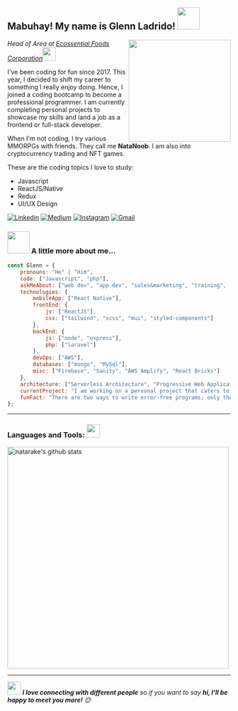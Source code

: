 <!-- Greeting -->
<h2>Mabuhay! My name is Glenn Ladrido! <img src="https://media.giphy.com/media/12oufCB0MyZ1Go/giphy.gif" width="50"></h2>
<img align='right' src="https://media.giphy.com/media/M9gbBd9nbDrOTu1Mqx/giphy.gif" width="230">

<!--Introduction -->
<p><em>Head of Area at <a href="https://efc.com.ph/">Ecossential Foods Corporation</a><img src="https://media.giphy.com/media/WUlplcMpOCEmTGBtBW/giphy.gif" width="30"> 
</em></p>

<p>I've been coding for fun since 2017. This year, I decided to shift my career to something I really enjoy doing. Hence, I joined a coding bootcamp to become a professional programmer. I am currently completing personal projects to showcase my skills and land a job as a frontend or full-stack developer.

When I'm not coding, I try various MMORPGs with friends. They call me <strong>NataNoob</strong>. I am also into cryptocurrency trading and NFT games.

These are the coding topics I love to study:</p>

<ul>
<li>Javascript</li>
<li>ReactJS/Native</li>
<li>Redux</li>
<li>UI/UX Design</li>
</ul>

<!-- Your badges -->
[![Linkedin](https://img.shields.io/badge/-Glenn%20Ladrido-blue?style=flat&logo=Linkedin&logoColor=white)](https://www.linkedin.com/in/glenn-ladrido-817250146)
[![Medium](https://img.shields.io/badge/-@gladwebdev-black?style=flat&logo=Medium&logoColor=white)](https://medium.com/@gladwebdev)
[![Instagram](https://img.shields.io/badge/-@natanoobs-c13584?style=flat&labelColor=c13584&logo=instagram&logoColor=white)](https://www.instagram.com/natanoobs)
[![Gmail](https://img.shields.io/badge/-Glenn%20Ladrido-c14438?style=flat&logo=Gmail&logoColor=white)](mailto:glenn.ladrido@gmail.com)

### <img src="https://media.giphy.com/media/VgCDAzcKvsR6OM0uWg/giphy.gif" width="50"> A little more about me...  

```javascript
const Glenn = {
    pronouns: "He" | "Him",
    code: ["Javascript", "php"],
    askMeAbout: ["web dev", "app dev", "sales&marketing", "training",  "tech"],
    technologies: {
        mobileApp: ["React Native"],
        frontEnd: {
            js: ["ReactJS"],
            css: ["tailwind", "scss", "mui", "styled-components"]
        },
        backEnd: {
            js: ["node", "express"],
            php: ["laravel"]
        },
        devOps: ["AWS"],
        databases: ["mongo", "MySql"],
        misc: ["Firebase", "Sanity", "AWS Amplify", "React Bricks"]
    },
    architecture: ["Serverless Architecture", "Progressive Web Applications", "Single Page Applications"],
    currentProject: "I am working on a personal project that caters to the needs of salesforce effectiveness managers utilizing a mobile app for user level employees and a dashboard website for admin level employees",
    funFact: "There are two ways to write error-free programs; only the third one works"
};
```

---
### Languages and Tools: <img src="https://media.giphy.com/media/WUlplcMpOCEmTGBtBW/giphy.gif" width="30">
 <!--<p>
 <code><a href = "https://developer.android.com/studio"><img height="40" width="50" src="https://upload.wikimedia.org/wikipedia/commons/thumb/e/e3/Android_Studio_Icon_%282014-2019%29.svg/1200px-Android_Studio_Icon_%282014-2019%29.svg.png" alt="Android Studio"></a></code>
<code><a href = "https://developer.apple.com/xcode"><img height="40" width="50" src="https://developer.apple.com/design/human-interface-guidelines/foundations/app-icons/images/app-icon-realistic-materials_2x.png" alt="Android Studio"></a></code>
<code><a href = "https://code.visualstudio.com/"><img height="40" width="50"  src="https://upload.wikimedia.org/wikipedia/commons/thumb/9/9a/Visual_Studio_Code_1.35_icon.svg/1200px-Visual_Studio_Code_1.35_icon.svg.png"></a></code>
<code><a href = "https://git-scm.com/"><img height="40" width="50" src="https://raw.githubusercontent.com/github/explore/80688e429a7d4ef2fca1e82350fe8e3517d3494d/topics/git/git.png"></a></code>
<code><a href = "https://www.figma.com/"><img height="40" width="50" src="https://cdn-icons-png.flaticon.com/512/5968/5968705.png"></a></code>
<br/>
<br/>
<code><a href = "https://developer.mozilla.org/en-US/docs/Web/Guide/HTML/HTML5"><img height="40" width="50" src="https://raw.githubusercontent.com/github/explore/80688e429a7d4ef2fca1e82350fe8e3517d3494d/topics/html/html.png"></a></code>
<code><a href = "https://developer.mozilla.org/en-US/docs/Archive/CSS3"><img height="40" width="50" src="https://raw.githubusercontent.com/github/explore/80688e429a7d4ef2fca1e82350fe8e3517d3494d/topics/css/css.png"></a></code>
<code><a href = "https://developer.mozilla.org/en-US/docs/Web/JavaScript"><img height="40" width="50" src="https://raw.githubusercontent.com/github/explore/80688e429a7d4ef2fca1e82350fe8e3517d3494d/topics/javascript/javascript.png"></a></code>
<code><a href = "https://reactjs.org/"><img height="40" width="50" src="https://upload.wikimedia.org/wikipedia/commons/thumb/a/a7/React-icon.svg/2300px-React-icon.svg.png"></a></code>
<code><a href = "https://redux.js.org/"><img height="40" width="50" src="https://raw.githubusercontent.com/reduxjs/redux/master/logo/logo.png"></a></code>
<br/>
<br/>
<code><a href = "https://nodejs.org/en/"><img height="40" width="50" src="https://upload.wikimedia.org/wikipedia/commons/thumb/d/d9/Node.js_logo.svg/2560px-Node.js_logo.svg.png"></a></code>
<code><a href = "https://expressjs.com/"><img height="40" width="50" src="https://www.nextontop.com/assets/img/services/web/expressjs.svg"></a></code>
<code><a href = "https://laravel.com/"><img height="40" width="50" src="https://upload.wikimedia.org/wikipedia/commons/b/bf/Laravel-four-icon.png"></a></code>
<code><a href = "https://sandbox.amplifyapp.com/getting-started"><img height="40" width="50" src="https://seeklogo.com/images/A/aws-amplify-logo-D68DDB5AB1-seeklogo.com.png"></a></code>
<code><a href = "https://www.sanity.io/"><img height="40" width="50" src="https://avatars.githubusercontent.com/u/17177659?s=280&v=4"></a></code>
<br/>
<br/>
<code><a href = "https://www.mongodb.com"><img height="40" width="50" src="https://cdn.iconscout.com/icon/free/png-256/mongodb-5-1175140.png"></a></code>
<code><a href = "https://www.mysql.com/"><img height="40" width="50" src="https://cdn-icons-png.flaticon.com/512/5968/5968313.png"></a></code>
<code><a href = "https://firebase.google.com/"><img height="40" width="50" src="https://cdn4.iconfinder.com/data/icons/google-i-o-2016/512/google_firebase-2-512.png"></a></code>
 </p>-->

<a href="https://github.com/JoykishanSharma?tab=repositories">
    <img width="500" height="auto" alt="natarake's github stats" 
         src="https://github-readme-stats.vercel.app/api?username=natarake&show_icons=true&theme=algolia&count_private=true" /></a>

---
<img src="https://media.giphy.com/media/LnQjpWaON8nhr21vNW/giphy.gif" width="30"> <em><b>I love connecting with different people</b> so if you want to say <b>hi, I'll be happy to meet you more!</b> 😊</em>
